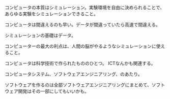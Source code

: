 コンピュータの本質はシミュレーション。実験環境を自由に決められることで、あらゆる実験をシミュレーションできること。

コンピュータは間違えるのも早い。データが間違っていたら高速で間違える。

シミュレーションの基礎はデータ。

コンピューターの最大の利点は、人間の脳がやるようなシミュレーションに使えること。

コンピュータは科学技術で作られたもののひとつ。
ICTなんかも関連する。

コンピュータシステム、ソフトウェアエンジニアリング、のあたり。

ソフトウェアを作るのは全部ソフトウェアエンジニアリングにまとめて、ソフトウェア開発はその一部にしてもいいかも。
